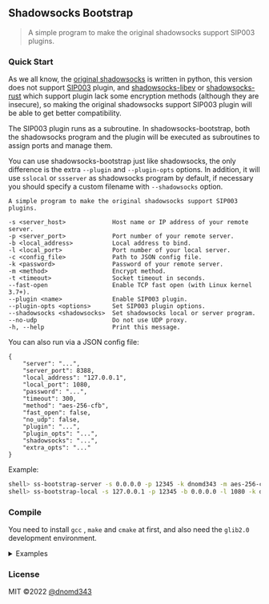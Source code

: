 ## Shadowsocks Bootstrap

> A simple program to make the original shadowsocks support SIP003 plugins.

### Quick Start

As we all know, the [original shadowsocks](https://github.com/shadowsocks/shadowsocks) is written in python, this version does not support [SIP003](https://shadowsocks.org/en/wiki/Plugin.html) plugin, and [shadowsocks-libev](https://github.com/shadowsocks/shadowsocks-libev) or [shadowsocks-rust](https://github.com/shadowsocks/shadowsocks-rust) which support plugin lack some encryption methods (although they are insecure), so making the original shadowsocks support SIP003 plugin will be able to get better compatibility.

The SIP003 plugin runs as a subroutine. In shadowsocks-bootstrap, both the shadowsocks program and the plugin will be executed as subroutines to assign ports and manage them.

You can use shadowsocks-bootstrap just like shadowsocks, the only difference is the extra `--plugin` and `--plugin-opts` options. In addition, it will use `sslocal` or `ssserver` as shadowsocks program by default, if necessary you should specify a custom filename with `--shadowsocks` option.

```
A simple program to make the original shadowsocks support SIP003 plugins.

-s <server_host>             Host name or IP address of your remote server.
-p <server_port>             Port number of your remote server.
-b <local_address>           Local address to bind.
-l <local_port>              Port number of your local server.
-c <config_file>             Path to JSON config file.
-k <password>                Password of your remote server.
-m <method>                  Encrypt method.
-t <timeout>                 Socket timeout in seconds.
--fast-open                  Enable TCP fast open (with Linux kernel 3.7+).
--plugin <name>              Enable SIP003 plugin.
--plugin-opts <options>      Set SIP003 plugin options.
--shadowsocks <shadowsocks>  Set shadowsocks local or server program.
--no-udp                     Do not use UDP proxy.
-h, --help                   Print this message.
```

You can also run via a JSON config file:

```
{
    "server": "...",
    "server_port": 8388,
    "local_address": "127.0.0.1",
    "local_port": 1080,
    "password": "...",
    "timeout": 300,
    "method": "aes-256-cfb",
    "fast_open": false,
    "no_udp": false,
    "plugin": "...",
    "plugin_opts": "...",
    "shadowsocks": "...",
    "extra_opts": "..."
}
```

Example:

```bash
shell> ss-bootstrap-server -s 0.0.0.0 -p 12345 -k dnomd343 -m aes-256-ctr --shadowsocks ss-python-server --plugin obfs-server --plugin-opts "obfs=http"
shell> ss-bootstrap-local -s 127.0.0.1 -p 12345 -b 0.0.0.0 -l 1080 -k dnomd343 -m aes-256-ctr --shadowsocks ss-python-local --plugin obfs-local --plugin-opts "obfs=http;obfs-host=www.bing.com"
```

### Compile

You need to install `gcc` , `make` and `cmake` at first, and also need the `glib2.0` development environment.

<details>

<summary>Examples</summary>

```bash
# Alpine
apk add build-base make cmake git glib-dev
git clone https://github.com/dnomd343/shadowsocks-bootstrap.git
cd shadowsocks-bootstrap/
mkdir build && cd build/
cmake .. && make
mv ../bin/* /usr/bin/
```

```bash
# Ubuntu
sudo apt update
sudo apt install build-essential cmake git libglib2.0-dev
git clone https://github.com/dnomd343/shadowsocks-bootstrap.git
cd shadowsocks-bootstrap/
mkdir build && cd build/
cmake .. && make
sudo mv ../bin/* /usr/local/bin/
```

```bash
# CentOS
sudo yum update
sudo yum groupinstall "Development Tools"
sudo yum install cmake libgnomeui-devel
git clone https://github.com/dnomd343/shadowsocks-bootstrap.git
cd shadowsocks-bootstrap/
mkdir build && cd build/
cmake .. && make
sudo mv ../bin/* /usr/local/bin/
```

</details>

### License

MIT ©2022 [@dnomd343](https://github.com/dnomd343)
